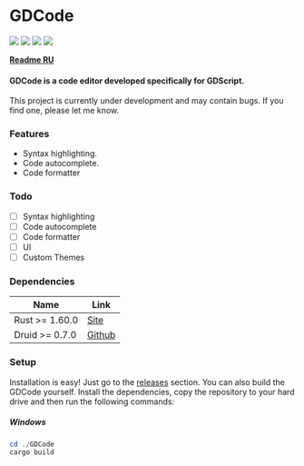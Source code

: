 # GDCode

![](https://img.shields.io/github/stars/megaredb/GDEditor.svg) ![](https://img.shields.io/github/tag/megaredb/GDEditor.svg) ![](https://img.shields.io/github/release/megaredb/GDEditor.svg) ![](https://img.shields.io/github/issues/megaredb/GDEditor.svg)

**[Readme RU](https://github.com/megaredb/GDEditor/blob/master/README_RU.md)**

#### GDCode is a code editor developed specifically for GDScript.
This project is currently under development and may contain bugs.
If you find one, please let me know.

### Features

- Syntax highlighting.
- Code autocomplete.
- Code formatter

### Todo

- [ ] Syntax highlighting
- [ ] Code autocomplete
- [ ] Code formatter
- [ ] UI
- [ ] Custom Themes

### Dependencies

| Name  | Link |
| ------------- | ------------- |
| Rust >= 1.60.0 | [Site](https://www.rust-lang.org/) |
| Druid >= 0.7.0 | [Github](https://github.com/linebender/druid) |

### Setup

Installation is easy! Just go to the [releases](https://github.com/megaredb/GDEditor/releases) section.
You can also build the GDCode yourself. Install the dependencies, copy the repository to your hard drive and then run the following commands:

##### Windows

```powershell
cd ./GDCode
cargo build
```
